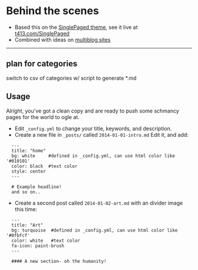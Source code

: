 Behind the scenes
===============================

- Based this on the [SinglePaged theme](https://github.com/t413/SinglePaged),  see it live at [t413.com/SinglePaged](http://t413.com/SinglePaged)
- Combined with ideas on [multiblog sites](https://www.garron.me/en/blog/multi-blog-site-jekyll.html)

-------------------------

## plan for categories

switch to csv of categories w/ script to generate *.md



## Usage

Alright, you've got a clean copy and are ready to push some schmancy pages for the world to ogle at.

- Edit `_config.yml` to change your title, keywords, and description.
- Create a new file in `_posts/` called `2014-01-01-intro.md`
  Edit it, and add:

~~~
  ---
  title: "home"
  bg: white     #defined in _config.yml, can use html color like '#010101'
  color: black  #text color
  style: center
  ---

  # Example headline!
  and so on..
~~~

- Create a second post called `2014-01-02-art.md` with an divider image this time:

~~~
  ---
  title: "Art"
  bg: turquoise  #defined in _config.yml, can use html color like '#0fbfcf'
  color: white   #text color
  fa-icon: paint-brush
  ---

  #### A new section- oh the humanity!
~~~
